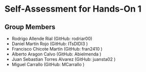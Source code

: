 # Self-Assessment for Hands-On 1

## Group Members
- Rodrigo Allende Rial (GitHub: rodriar00)
- Daniel Martín Rojo (GitHub: ITsDIDI3 )
- Francisco Chicote Martín (GitHub: fran2410 )
- Alberto Aragon Calvo (GitHub: Abielmenda )
- Juan Sebastian Torres Alvarez (GitHub: juansta02 )
- Miguel Carrallo (GitHub: MCarrallo )
